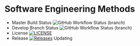 # Software Engineering Methods
* Master Build Status ![GitHub Workflow Status (branch)](https://img.shields.io/github/actions/workflow/status/SandyMadill/sem/main.yml?branch=master)
* Develop Branch Status ![GitHub Workflow Status (branch)](https://img.shields.io/github/actions/workflow/status/SandyMadill/sem/main.yml?branch=develop)
* License [![LICENSE](https://img.shields.io/github/license/SandyMadill/sem.svg?style=flat-square)](https://github.com/SandyMadill/sem/blob/master/LICENSE)
* Release [![Releases](https://img.shields.io/github/release/SandyMadill/sem/all.svg?style=flat-square)](https://github.com/SandyMadill/sem/releases)
Updating
